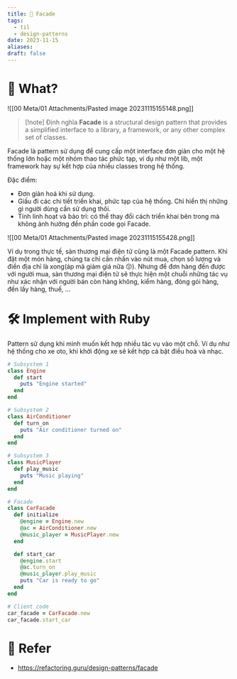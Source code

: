 ```yaml
---
title: 🌱 Facade
tags:
  - til
  - design-patterns
date: 2023-11-15
aliases: 
draft: false
---
```

# 🌿 What?
![[00 Meta/01 Attachments/Pasted image 20231115155148.png]]

> [!note] Định nghĩa
> **Facade** is a structural design pattern that provides a simplified interface to a library, a framework, or any other complex set of classes.

Facade là pattern sử dụng để cung cấp một interface đơn giản cho một hệ thống lớn hoặc một nhóm thao tác phức tạp, ví dụ như một lib, một framework hay sự kết hợp của nhiều classes trong hệ thống.

Đặc điểm:
- Đơn giản hoá khi sử dụng.
- Giấu đi các chi tiết triển khai, phức tạp của hệ thống. Chỉ hiển thị những gì người dùng cần sử dụng thôi.
- Tính linh hoạt và bảo trì: có thể thay đổi cách triển khai bên trong mà không ảnh hưởng đến phần code gọi Facade.

![[00 Meta/01 Attachments/Pasted image 20231115155428.png]]

Ví dụ trong thực tế, sàn thương mại điện tử cũng là một Facade pattern.
Khi đặt một món hàng, chúng ta chỉ cần nhấn vào nút mua, chọn số lượng và điền địa chỉ là xong(áp mã giảm giá nữa 😗). Nhưng để đơn hàng đến được với người mua, sàn thương mại điện tử sẽ thực hiện một chuỗi những tác vụ như xác nhận với người bán còn hàng không, kiểm 
hàng, đóng gói hàng, đến lấy hàng, thuế, ...

# 🛠️ Implement with Ruby
Pattern sử dụng khi mình muốn kết hợp nhiều tác vụ vào một chỗ. Ví dụ như hệ thống cho xe oto, khi khởi động xe sẽ kết hợp cả bật điều hoà và nhạc.

```ruby
# Subsystem 1
class Engine
  def start
    puts "Engine started"
  end
end

# Subsystem 2
class AirConditioner
  def turn_on
    puts "Air conditioner turned on"
  end
end

# Subsystem 3
class MusicPlayer
  def play_music
    puts "Music playing"
  end
end

# Facade
class CarFacade
  def initialize
    @engine = Engine.new
    @ac = AirConditioner.new
    @music_player = MusicPlayer.new
  end

  def start_car
    @engine.start
    @ac.turn_on
    @music_player.play_music
    puts "Car is ready to go"
  end
end

# Client code
car_facade = CarFacade.new
car_facade.start_car
```
# 🌿 Refer
- https://refactoring.guru/design-patterns/facade

